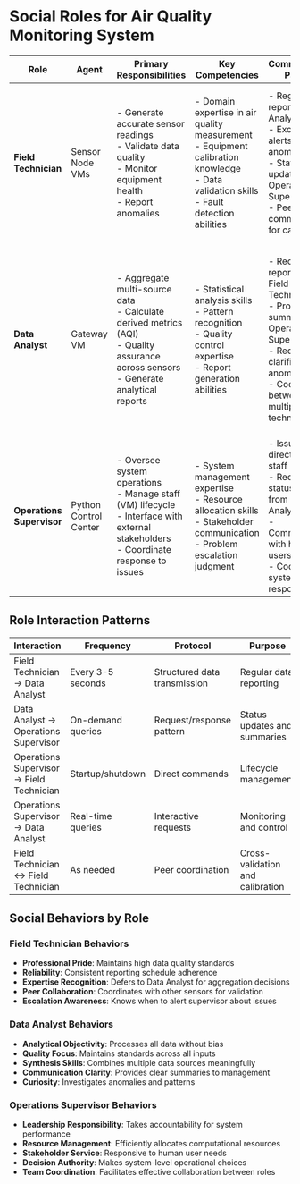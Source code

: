 # Social Roles for Air Quality Monitoring System

| Role | Agent | Primary Responsibilities | Key Competencies | Communication Patterns | Authority Boundaries |
|------|-------|-------------------------|------------------|----------------------|---------------------|
| **Field Technician** | Sensor Node VMs | - Generate accurate sensor readings<br>- Validate data quality<br>- Monitor equipment health<br>- Report anomalies | - Domain expertise in air quality measurement<br>- Equipment calibration knowledge<br>- Data validation skills<br>- Fault detection abilities | - Regular data reports to Data Analyst<br>- Exception alerts for anomalies<br>- Status updates to Operations Supervisor<br>- Peer communication for calibration | - Can reject bad readings<br>- Can flag equipment issues<br>- Cannot modify reporting protocols<br>- Cannot override safety thresholds |
| **Data Analyst** | Gateway VM | - Aggregate multi-source data<br>- Calculate derived metrics (AQI)<br>- Quality assurance across sensors<br>- Generate analytical reports | - Statistical analysis skills<br>- Pattern recognition<br>- Quality control expertise<br>- Report generation abilities | - Receives reports from Field Technicians<br>- Provides summaries to Operations Supervisor<br>- Requests clarification on anomalous data<br>- Coordinates between multiple technicians | - Can request data re-validation<br>- Can calculate derived metrics<br>- Cannot directly control sensors<br>- Cannot change data collection protocols |
| **Operations Supervisor** | Python Control Center | - Oversee system operations<br>- Manage staff (VM) lifecycle<br>- Interface with external stakeholders<br>- Coordinate response to issues | - System management expertise<br>- Resource allocation skills<br>- Stakeholder communication<br>- Problem escalation judgment | - Issues directives to all staff<br>- Receives status reports from Data Analyst<br>- Communicates with human users<br>- Coordinates system-wide responses | - Can start/stop operations<br>- Can reassign resources<br>- Can modify operational parameters<br>- Full system oversight authority |

## Role Interaction Patterns

| Interaction | Frequency | Protocol | Purpose |
|-------------|-----------|----------|---------|
| Field Technician → Data Analyst | Every 3-5 seconds | Structured data transmission | Regular data reporting |
| Data Analyst → Operations Supervisor | On-demand queries | Request/response pattern | Status updates and summaries |
| Operations Supervisor → Field Technician | Startup/shutdown | Direct commands | Lifecycle management |
| Operations Supervisor → Data Analyst | Real-time queries | Interactive requests | Monitoring and control |
| Field Technician ↔ Field Technician | As needed | Peer coordination | Cross-validation and calibration |

## Social Behaviors by Role

### Field Technician Behaviors
- **Professional Pride**: Maintains high data quality standards
- **Reliability**: Consistent reporting schedule adherence
- **Expertise Recognition**: Defers to Data Analyst for aggregation decisions
- **Peer Collaboration**: Coordinates with other sensors for validation
- **Escalation Awareness**: Knows when to alert supervisor about issues

### Data Analyst Behaviors
- **Analytical Objectivity**: Processes all data without bias
- **Quality Focus**: Maintains standards across all inputs
- **Synthesis Skills**: Combines multiple data sources meaningfully
- **Communication Clarity**: Provides clear summaries to management
- **Curiosity**: Investigates anomalies and patterns

### Operations Supervisor Behaviors
- **Leadership Responsibility**: Takes accountability for system performance
- **Resource Management**: Efficiently allocates computational resources
- **Stakeholder Service**: Responsive to human user needs
- **Decision Authority**: Makes system-level operational choices
- **Team Coordination**: Facilitates effective collaboration between roles